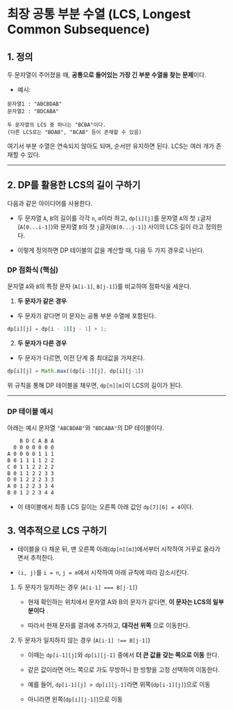 # 최장 공통 부분 수열 (LCS, Longest Common Subsequence)

## 1. 정의

두 문자열이 주어졌을 때, **공통으로 들어있는 가장 긴 부분 수열을 찾는 문제**이다.

-   예시:

```
문자열1 : "ABCBDAB"
문자열2 : "BDCABA"

두 문자열의 LCS 중 하나는 "BCBA"이다.
(다른 LCS로는 "BDAB", "BCAB" 등이 존재할 수 있음)
```

여기서 부분 수열은 연속되지 않아도 되며, 순서만 유지하면 된다.
LCS는 여러 개가 존재할 수 있다.

---

## 2. DP를 활용한 LCS의 길이 구하기

다음과 같은 아이디어를 사용한다.

-   두 문자열 `A`, `B`의 길이를 각각 `n`, `m`이라 하고,
    `dp[i][j]`를 문자열 `A`의 첫 `i`글자(`A[0...i-1]`)와 문자열 `B`의 첫 `j`글자(`B[0...j-1]`) 사이의 LCS 길이 라고 정의한다.

-   이렇게 정의하면 DP 테이블의 값을 계산할 때, 다음 두 가지 경우로 나뉜다.

### DP 점화식 (핵심)

문자열 `A`와 `B`의 특정 문자 (`A[i-1]`, `B[j-1]`)를 비교하여 점화식을 세운다.

1. **두 문자가 같은 경우**

-   두 문자가 같다면 이 문자는 공통 부분 수열에 포함된다.

```js
dp[i][j] = dp[i - 1][j - 1] + 1;
```

2. **두 문자가 다른 경우**

-   두 문자가 다르면, 이전 단계 중 최대값을 가져온다.

```js
dp[i][j] = Math.max((dp[i-1][j], dp[i][j-1])
```

위 규칙을 통해 DP 테이블을 채우면, `dp[n][m]`이 LCS의 길이가 된다.

---

### DP 테이블 예시

아래는 예시 문자열 `"ABCBDAB"`와 `"BDCABA"`의 DP 테이블이다.

```css
    B D C A B A
  0 0 0 0 0 0 0
A 0 0 0 0 1 1 1
B 0 1 1 1 1 2 2
C 0 1 1 2 2 2 2
B 0 1 1 2 2 3 3
D 0 1 2 2 2 3 3
A 0 1 2 2 3 3 4
B 0 1 2 2 3 4 4
```

-   이 테이블에서 최종 LCS 길이는 오른쪽 아래 값인 `dp[7][6] = 4`이다.

## 3. 역추적으로 LCS 구하기

-   테이블을 다 채운 뒤, 맨 오른쪽 아래(`dp[n][m]`)에서부터 시작하여 거꾸로 올라가면서 추적한다.

-   `(i, j)`를 `i = n`, `j = m`에서 시작하여 아래 규칙에 따라 감소시킨다.

1. 두 문자가 일치하는 경우 (`A[i-1] === B[j-1]`)

    - 현재 확인하는 위치에서 문자열 A와 B의 문자가 같다면, **이 문자는 LCS의 일부분이다** .

    - 따라서 현재 문자를 결과에 추가하고, **대각선 위쪽** 으로 이동한다.

2. 두 문자가 일치하지 않는 경우 (`A[i-1] !== B[j-1]`)

    - 이때는 `dp[i-1][j]`와 `dp[i][j-1]` 중에서 **더 큰 값을 갖는 쪽으로 이동** 한다.

    - 같은 값이라면 어느 쪽으로 가도 무방하니 한 방향을 고정 선택하여 이동한다.

    - 예를 들어, `dp[i-1][j] > dp[i][j-1]`라면 위쪽(`dp[i-1][j]`)으로 이동

    - 아니라면 왼쪽(`dp[i][j-1]`)으로 이동
